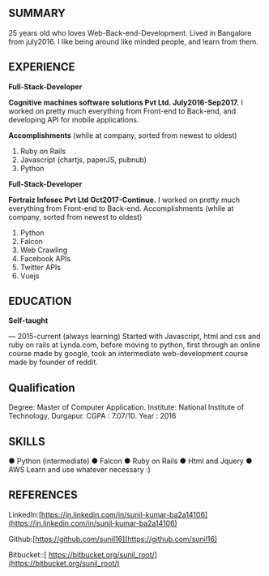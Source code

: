 ## SUMMARY

25 years old who loves Web-Back-end-Development.
Lived in Bangalore from july2016. I like being around like minded
people, and learn from them.

## EXPERIENCE

**Full-Stack-Developer**

**Cognitive machines software solutions Pvt Ltd. July2016-Sep2017.**
I worked on pretty much everything from Front-end to Back-end, and developing
API for mobile applications.

**Accomplishments**
(while at company, sorted from newest to oldest)

1. Ruby on Rails
2. Javascript (chartjs, paperJS, pubnub)
3. Python



**Full-Stack-Developer**

**Fortraiz Infosec Pvt Ltd Oct2017-Continue.**
I worked on pretty much everything from Front-end to Back-end.
Accomplishments (while at company, sorted from newest to oldest)

1. Python
2. Falcon
3. Web Crawling
4. Facebook APIs
5. Twitter APIs
6. Vuejs

## EDUCATION

**Self-taught**

— 2015-current (always learning)
Started with Javascript, html and css and ruby on rails at Lynda.com, before
moving to python, first through an online course made by google, took an
intermediate web-development course made by founder of reddit.

## Qualification

Degree: Master of Computer Application.
Institute: National Institute of Technology, Durgapur.
CGPA : 7.07/10.
Year : 2016

## SKILLS

● Python (intermediate)
● Falcon
● Ruby on Rails
● Html and Jquery
● AWS
Learn and use whatever necessary :)

## REFERENCES

LinkedIn:[https://in.linkedin.com/in/sunil-kumar-ba2a14106](https://in.linkedin.com/in/sunil-kumar-ba2a14106)

Github:[https://github.com/sunil16](https://github.com/sunil16)

Bitbucket::[ https://bitbucket.org/sunil_root/](https://bitbucket.org/sunil_root/)
